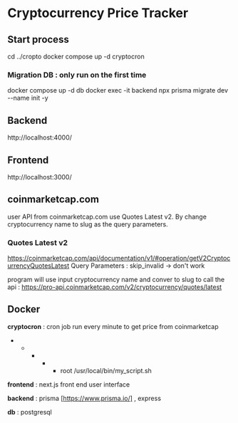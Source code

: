 
# Cryptocurrency Price Tracker

## Start process
cd ../cropto 
docker compose up -d cryptocron

### Migration DB : only run on the first time
docker compose up -d db
docker exec -it backend npx prisma migrate dev --name init -y


## Backend
http://localhost:4000/
## Frontend
http://localhost:3000/


## coinmarketcap.com
user API from coinmarketcap.com use Quotes Latest v2. 
By change cryptocurrency name to slug as the query parameters.

### Quotes Latest v2
https://coinmarketcap.com/api/documentation/v1/#operation/getV2CryptocurrencyQuotesLatest
Query Parameters  : skip_invalid  -> don't work

program will use input cryptocurrency name and conver to slug to call the api : 
https://pro-api.coinmarketcap.com/v2/cryptocurrency/quotes/latest



## Docker 

**cryptocron** : cron job run every minute to get price from  coinmarketcap
* * * * * root /usr/local/bin/my_script.sh 


**frontend** : next.js front end user interface 


**backend** : prisma [https://www.prisma.io/] ,   express


**db** : postgresql

